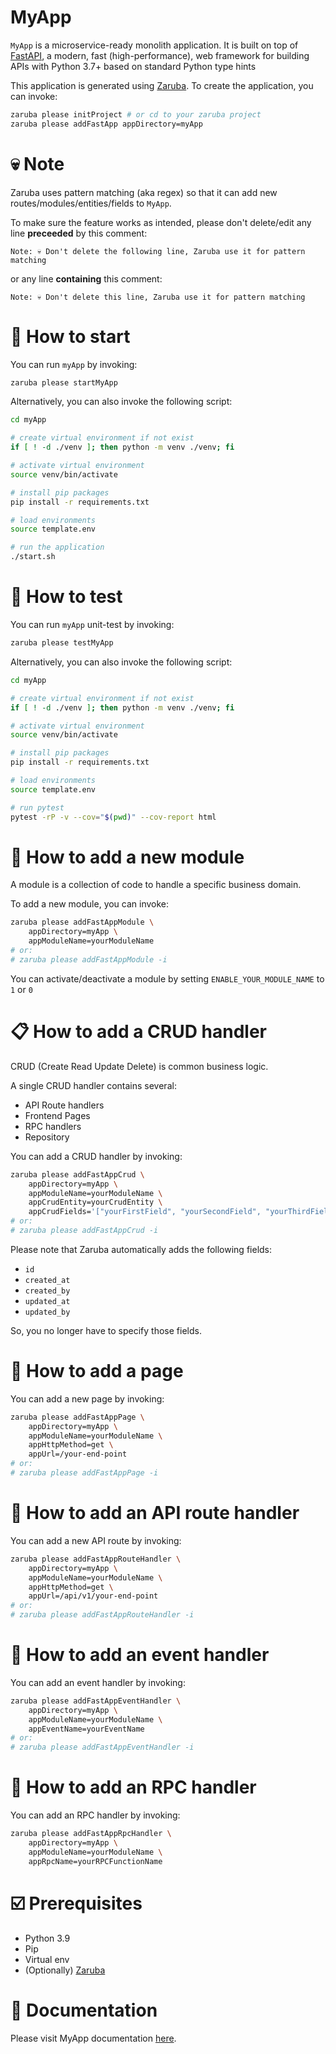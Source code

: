 # MyApp

`MyApp` is a microservice-ready monolith application. It is built on top of [FastAPI](https://fastapi.tiangolo.com/), a modern, fast (high-performance), web framework for building APIs with Python 3.7+ based on standard Python type hints

This application is generated using [Zaruba](https://github.com/state-alchemists/zaruba). To create the application, you can invoke:

```bash
zaruba please initProject # or cd to your zaruba project
zaruba please addFastApp appDirectory=myApp
```

# 💀 Note

Zaruba uses pattern matching (aka regex) so that it can add new routes/modules/entities/fields to `MyApp`.

To make sure the feature works as intended, please don't delete/edit any line __preceeded__ by this comment:

```
Note: 💀 Don't delete the following line, Zaruba use it for pattern matching
```

or any line __containing__ this comment:

```
Note: 💀 Don't delete this line, Zaruba use it for pattern matching 
```

# 🏁 How to start

You can run `myApp` by invoking:

```bash
zaruba please startMyApp
```

Alternatively, you can also invoke the following script:

```bash
cd myApp

# create virtual environment if not exist
if [ ! -d ./venv ]; then python -m venv ./venv; fi

# activate virtual environment
source venv/bin/activate

# install pip packages
pip install -r requirements.txt

# load environments
source template.env

# run the application
./start.sh
```

# 🧪 How to test

You can run `myApp` unit-test by invoking:

```bash
zaruba please testMyApp
```

Alternatively, you can also invoke the following script:

```bash
cd myApp

# create virtual environment if not exist
if [ ! -d ./venv ]; then python -m venv ./venv; fi

# activate virtual environment
source venv/bin/activate

# install pip packages
pip install -r requirements.txt

# load environments
source template.env

# run pytest
pytest -rP -v --cov="$(pwd)" --cov-report html
```

# 🧩 How to add a new module

A module is a collection of code to handle a specific business domain.

To add a new module, you can invoke:

```bash
zaruba please addFastAppModule \
    appDirectory=myApp \
    appModuleName=yourModuleName
# or:
# zaruba please addFastAppModule -i
```

You can activate/deactivate a module by setting `ENABLE_YOUR_MODULE_NAME` to `1` or `0`

# 📋 How to add a CRUD handler

CRUD (Create Read Update Delete) is common business logic.

A single CRUD handler contains several:

- API Route handlers
- Frontend Pages
- RPC handlers
- Repository

You can add a CRUD handler by invoking:

```bash
zaruba please addFastAppCrud \
    appDirectory=myApp \
    appModuleName=yourModuleName \
    appCrudEntity=yourCrudEntity \
    appCrudFields='["yourFirstField", "yourSecondField", "yourThirdField"]'
# or:
# zaruba please addFastAppCrud -i
```

Please note that Zaruba automatically adds the following fields:

- `id`
- `created_at`
- `created_by`
- `updated_at`
- `updated_by`

So, you no longer have to specify those fields.

# 📄 How to add a page

You can add a new page by invoking:

```bash
zaruba please addFastAppPage \
    appDirectory=myApp \
    appModuleName=yourModuleName \
    appHttpMethod=get \
    appUrl=/your-end-point
# or:
# zaruba please addFastAppPage -i
```

# 🔗 How to add an API route handler

You can add a new API route by invoking:

```bash
zaruba please addFastAppRouteHandler \
    appDirectory=myApp \
    appModuleName=yourModuleName \
    appHttpMethod=get \
    appUrl=/api/v1/your-end-point
# or:
# zaruba please addFastAppRouteHandler -i
```

# 🎫 How to add an event handler

You can add an event handler by invoking:

```bash
zaruba please addFastAppEventHandler \
    appDirectory=myApp \
    appModuleName=yourModuleName \
    appEventName=yourEventName
# or:
# zaruba please addFastAppEventHandler -i
```

# 🤙 How to add an RPC handler

You can add an RPC handler by invoking:

```bash
zaruba please addFastAppRpcHandler \
    appDirectory=myApp \
    appModuleName=yourModuleName \
    appRpcName=yourRPCFunctionName
```

# ☑️ Prerequisites

- Python 3.9
- Pip
- Virtual env
- (Optionally) [Zaruba](https://github.com/state-alchemists/zaruba)

# 📖 Documentation

Please visit MyApp documentation [here](_docs/README.md).